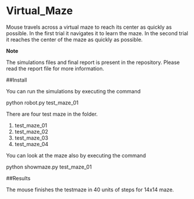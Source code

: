 # Virtual_Maze
Mouse travels across a virtual maze to reach its center as quickly as possible. In the first trial it navigates it to learn the maze. In the second trial it reaches the center of the maze as quickly as possible.

**Note**

The simulations files and final report is present in the repository. Please read the report file for more information.

##Install

You can run the simulations by executing the command 

python robot.py test_maze_01

There are four test maze in the folder. 

1. test_maze_01
2. test_maze_02
3. test_maze_03
4. test_maze_04

You can look at the maze also by executing the command

python showmaze.py test_maze_01


##Results

The mouse finishes the testmaze in 40 units of steps for 14x14 maze.